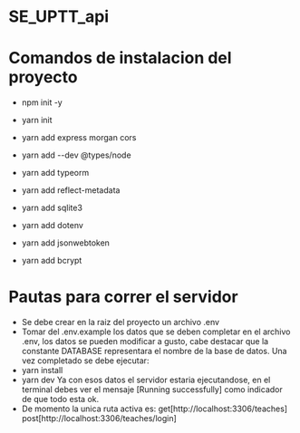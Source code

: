# SE_UPTT_api

# Comandos de instalacion del proyecto
- npm init -y
- yarn init
- yarn add express morgan cors
- yarn add --dev @types/node

- yarn add typeorm 
- yarn add reflect-metadata
- yarn add sqlite3
- yarn add dotenv
- yarn add jsonwebtoken
- yarn add bcrypt

# Pautas para correr el servidor 
- Se debe crear en la raiz del proyecto un archivo .env 
- Tomar del .env.example los datos que se deben completar en el archivo .env, 
los datos se pueden modificar a gusto, cabe destacar que la constante DATABASE representara
el nombre de la base de datos. Una vez completado se debe ejecutar:
- yarn install
- yarn dev
Ya con esos datos el servidor estaria ejecutandose, en el terminal debes ver el mensaje 
[Running successfully] como indicador de que todo esta ok.
- De momento la unica ruta activa es:
get[http://localhost:3306/teaches] 
post[http://localhost:3306/teaches/login] 